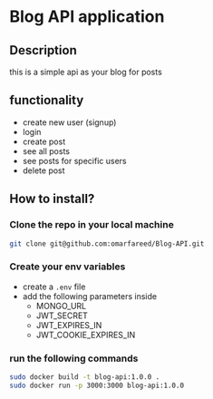 # Blog API application

## Description

this is a simple api as your blog for posts

## functionality

- create new user (signup)
- login
- create post
- see all posts
- see posts for specific users
- delete post

## How to install?

### Clone the repo in your local machine

```bash
git clone git@github.com:omarfareed/Blog-API.git
```

### Create your env variables

- create a `.env` file
- add the following parameters inside
  - MONGO_URL
  - JWT_SECRET
  - JWT_EXPIRES_IN
  - JWT_COOKIE_EXPIRES_IN

### run the following commands

```bash
sudo docker build -t blog-api:1.0.0 .
sudo docker run -p 3000:3000 blog-api:1.0.0
```
